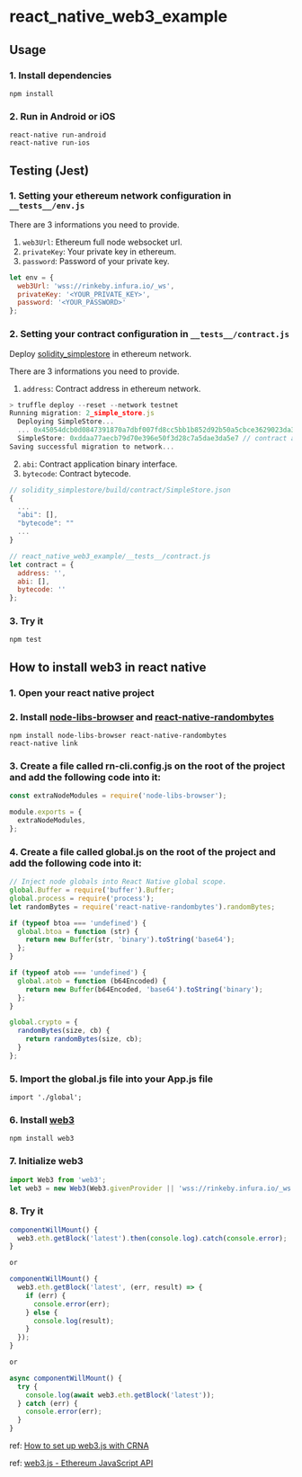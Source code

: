 # react_native_web3_example

## Usage

### 1. Install dependencies

    npm install

### 2. Run in Android or iOS

    react-native run-android
    react-native run-ios

## Testing (Jest)

### 1. Setting your ethereum network configuration in `__tests__/env.js`

There are 3 informations you need to provide.

1. `web3Url`: Ethereum full node websocket url.
2. `privateKey`: Your private key in ethereum.
3. `password`: Password of your private key.

```javascript
let env = {
  web3Url: 'wss://rinkeby.infura.io/_ws',
  privateKey: '<YOUR_PRIVATE_KEY>',
  password: '<YOUR_PASSWORD>'
};
```

### 2. Setting your contract configuration in `__tests__/contract.js`

Deploy [solidity_simplestore](https://github.com/EuroHsu/solidity_simplestore) in ethereum network.

There are 3 informations you need to provide.

1. `address`: Contract address in ethereum network.

```javascript
> truffle deploy --reset --network testnet
Running migration: 2_simple_store.js
  Deploying SimpleStore...
  ... 0x45054dcb0d0847391870a7dbf007fd8cc5bb1b852d92b50a5cbce3629023da33
  SimpleStore: 0xddaa77aecb79d70e396e50f3d28c7a5dae3da5e7 // contract address here
Saving successful migration to network...
```

2. `abi`: Contract application binary interface.
3. `bytecode`: Contract bytecode.

```javascript
// solidity_simplestore/build/contract/SimpleStore.json
{
  ...
  "abi": [],
  "bytecode": ""
  ...
}
```

```javascript
// react_native_web3_example/__tests__/contract.js
let contract = {
  address: '',
  abi: [],
  bytecode: ''
};
```

### 3. Try it

    npm test

## How to install web3 in react native

### 1. Open your react native project

### 2. Install [node-libs-browser](https://github.com/webpack/node-libs-browser) and [react-native-randombytes](https://github.com/mvayngrib/react-native-randombytes)

    npm install node-libs-browser react-native-randombytes
    react-native link

### 3. Create a file called rn-cli.config.js on the root of the project and add the following code into it:

```javascript
const extraNodeModules = require('node-libs-browser');

module.exports = {
  extraNodeModules,
};
```

### 4. Create a file called global.js on the root of the project and add the following code into it:

```javascript
// Inject node globals into React Native global scope.
global.Buffer = require('buffer').Buffer;
global.process = require('process');
let randomBytes = require('react-native-randombytes').randomBytes;

if (typeof btoa === 'undefined') {
  global.btoa = function (str) {
    return new Buffer(str, 'binary').toString('base64');
  };
}

if (typeof atob === 'undefined') {
  global.atob = function (b64Encoded) {
    return new Buffer(b64Encoded, 'base64').toString('binary');
  };
}

global.crypto = {
  randomBytes(size, cb) {
    return randomBytes(size, cb);
  }
};
```

### 5. Import the global.js file into your App.js file

    import './global';

### 6. Install [web3](https://github.com/ethereum/web3.js)

    npm install web3

### 7. Initialize web3

```javascript
import Web3 from 'web3';
let web3 = new Web3(Web3.givenProvider || 'wss://rinkeby.infura.io/_ws');
```

### 8. Try it

```javascript
componentWillMount() {
  web3.eth.getBlock('latest').then(console.log).catch(console.error);
}

or

componentWillMount() {
  web3.eth.getBlock('latest', (err, result) => {
    if (err) {
      console.error(err);
    } else {
      console.log(result);
    }
  });
}

or

async componentWillMount() {
  try {
    console.log(await web3.eth.getBlock('latest'));
  } catch (err) {
    console.error(err);
  }
}
```

ref: [How to set up web3.js with CRNA](https://gist.github.com/dougbacelar/29e60920d8fa1982535247563eb63766)

ref: [web3.js - Ethereum JavaScript API](http://web3js.readthedocs.io/en/1.0/index.html)
